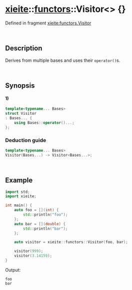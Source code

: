 # [xieite](../../xieite.md)\:\:[functors](../../functors.md)\:\:Visitor\<\> \{\}
Defined in fragment [xieite:functors.Visitor](../../../src/functors/visitor.cpp)

&nbsp;

## Description
Derives from multiple bases and uses their `operator()`s.

&nbsp;

## Synopsis
#### 1)
```cpp
template<typename... Bases>
struct Visitor
: Bases... {
    using Bases::operator()...;
};
```

### Deduction guide
```cpp
template<typename... Bases>
Visitor(Bases...) -> Visitor<Bases...>;
```

&nbsp;

## Example
```cpp
import std;
import xieite;

int main() {
    auto foo = [](int) {
        std::println("foo");
    };
    auto bar = [](double) {
        std::println("bar");
    };

    auto visitor = xieite::functors::Visitor(foo, bar);

    visitor(999);
    visitor(3.14159);
}
```
Output:
```
foo
bar
```
